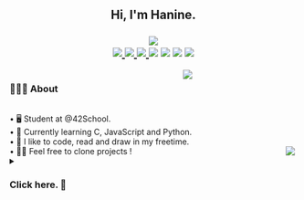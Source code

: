 <h2 align="center">
  Hi, I'm Hanine.<br><br>
  <img src="https://readme-typing-svg.demolab.com?font=Playfair+Display&size=25&duration=3000&pause=1000&color=DA7885&vCenter=true&repeat=true&width=242&lines=  welcome+to+my+world."/><br>
  <a href="https://github.com/itshanine">
    <img src="https://img.shields.io/badge/github-000000?style=for-the-badge&logo=github&logoColor=white"/>
  </a>
  <a href="https://medium.com/@hanine.scx">
    <img src="https://img.shields.io/badge/Medium-000000?style=for-the-badge&logo=medium&logoColor=white"/>
  </a>
  <a href="https://leetcode.com/itshanine/">
    <img src="https://img.shields.io/badge/LeetCode-000000?style=for-the-badge&logo=LeetCode&logoColor=#d16c06"/>
  </a>
  <img src="https://img.shields.io/badge/mac%20os-000000?style=for-the-badge&logo=macos&logoColor=F0F0F0"/>
  <img src="https://img.shields.io/badge/shell_script-%23121011.svg?style=for-the-badge&logo=gnu-bash&logoColor=white"/>
  <img src="https://img.shields.io/badge/c-%2300599C.svg?style=for-the-badge&logo=c&logoColor=white"/>
  <img src="https://img.shields.io/badge/javascript-%23323330.svg?style=for-the-badge&logo=javascript&logoColor=%23F7DF1E"/>
</h2>


<div style="width: 320px; position: absolute; float: right;">
    <picture>
    <source media="(prefers-color-scheme: dark)" srcset="https://github-readme-stats.vercel.app/api/top-langs/?username=itshanine&layout=compact&card_width=310&bg_color=0d1116&border_color=da7885&title_color=da7885&lang_count=2">
    <img align= "right" src="https://github-readme-stats.vercel.app/api/top-langs/?username=itshanine&layout=compact&card_width=310&bg_color=fffefe&border_color=da7885&title_color=da7885&lang_count=2">
    </picture>
</div>

<div style="width:100%; overflow: hidden;">
     <div style="width: 500px; float: left;">
<h3>
  👩🏻‍💻 About
</h3>
<br>
• 🖥️ Student at @42School. <br>
• 🔭 Currently learning C, JavaScript and Python. <br>
• 🌷 I like to code, read and draw in my freetime.<br>
• 👋🏼 Feel free to clone projects !
<img align="right" src="https://spotify-github-profile.vercel.app/api/view?uid=4h5ba05bm1woc9ob9fgxhy6eu&cover_image=true&theme=novatorem&show_offline=false&background_color=121212&interchange=false&bar_color=da7885&width=350&bar_color_cover=false"/>
     </div>
</div>

<details>
  <summary><h3>Click here. 👀</h3></summary>
  <br>
  <picture>
    <source media="(prefers-color-scheme: dark)" srcset="https://github-readme-stats.vercel.app/api?username=itshanine&show_icons=true&bg_color=0d1116&title_color=da7885&border_color=da7885&icon_color=be323d&show_icons=false&text_color=d4a7a2">
    <img src="https://github-readme-stats.vercel.app/api?username=itshanine&show_icons=true&bg_color=fffefe&title_color=da7885&border_color=da7885&icon_color=be323d&show_icons=false&text_color=505d6c">
  </picture>
</details>
